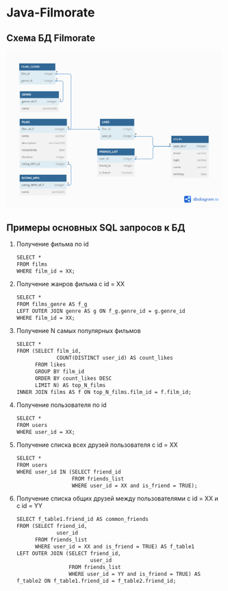 # Java-Filmorate

## Схема БД Filmorate
<picture>
    <img src="https://github.com/MishanyaCh/java-filmorate/blob/sprint-11-midline/Filmorate%20DB%20scheme.png">
</picture>

## Примеры основных SQL запросов к БД
1. Получение фильма по id
   ~~~
   SELECT *
   FROM films
   WHERE film_id = ХХ;
   ~~~ 
2. Получение жанров фильма с id = XX
   ~~~
   SELECT *
   FROM films_genre AS f_g 	   
   LEFT OUTER JOIN genre AS g ON f_g.genre_id = g.genre_id
   WHERE film_id = ХХ; 
   ~~~
3. Получение N самых популярных фильмов
   ~~~
   SELECT *
   FROM (SELECT film_id,
                COUNT(DISTINCT user_id) AS count_likes
         FROM likes
         GROUP BY film_id
         ORDER BY count_likes DESC
         LIMIT N) AS top_N_films
   INNER JOIN films AS f ON top_N_films.film_id = f.film_id;  
   ~~~
4. Получение пользователя по id
   ~~~
   SELECT *
   FROM users
   WHERE user_id = ХХ;
   ~~~
5. Получение списка всех друзей пользователя с id = XX
   ~~~
   SELECT *
   FROM users
   WHERE user_id IN (SELECT friend_id
                     FROM friends_list
                     WHERE user_id = XX and is_friend = TRUE);
   ~~~
6. Получение списка общих друзей между пользователями с id = XX и с id = YY
   ~~~
   SELECT f_table1.friend_id AS common_friends
   FROM (SELECT friend_id,
                user_id
         FROM friends_list
         WHERE user_id = XX and is_friend = TRUE) AS f_table1
   LEFT OUTER JOIN (SELECT friend_id,
                           user_id
                    FROM friends_list
                    WHERE user_id = YY and is_friend = TRUE) AS f_table2 ON f_table1.friend_id = f_table2.friend_id;
   ~~~
